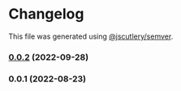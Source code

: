 # Changelog

This file was generated using [@jscutlery/semver](https://github.com/jscutlery/semver).

### [0.0.2](https://github.com/justicointeractive/caliobase/compare/use-async-effect-state-0.0.1...use-async-effect-state-0.0.2) (2022-09-28)

### 0.0.1 (2022-08-23)
